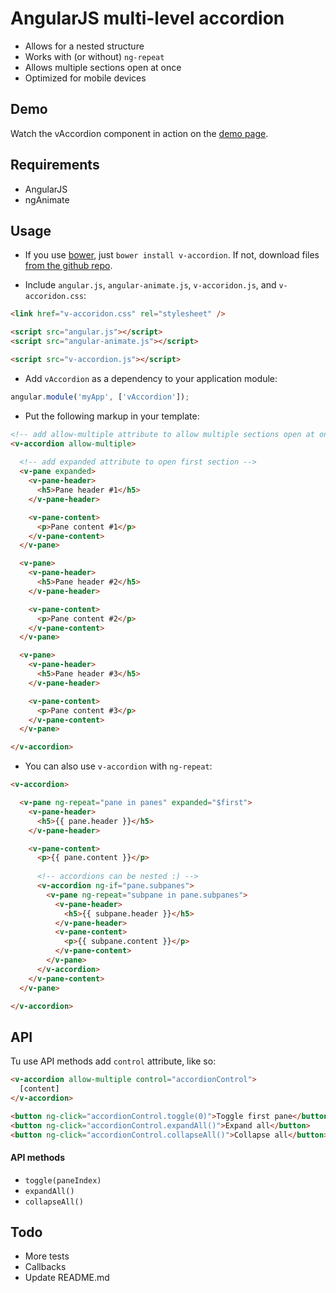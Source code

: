 # AngularJS multi-level accordion
  
  - Allows for a nested structure
  - Works with (or without) `ng-repeat`
  - Allows multiple sections open at once
  - Optimized for mobile devices


## Demo
Watch the vAccordion component in action on the [demo page](http://lukaszwatroba.github.io/v-accordion).


## Requirements
  - AngularJS
  - ngAnimate


## Usage
  - If you use [bower](http://bower.io/), just `bower install v-accordion`. If not, download files [from the github repo](./dist).

  - Include `angular.js`, `angular-animate.js`, `v-accoridon.js`, and `v-accoridon.css`:
  ```html
  <link href="v-accoridon.css" rel="stylesheet" />

  <script src="angular.js"></script>
  <script src="angular-animate.js"></script>

  <script src="v-accordion.js"></script>
  ```

  - Add `vAccordion` as a dependency to your application module:
  ```js
  angular.module('myApp', ['vAccordion']);
  ```

  - Put the following markup in your template:
  ```html
  <!-- add allow-multiple attribute to allow multiple sections open at once -->
  <v-accordion allow-multiple>
    
    <!-- add expanded attribute to open first section -->
    <v-pane expanded>
      <v-pane-header>
        <h5>Pane header #1</h5>
      </v-pane-header>

      <v-pane-content>
        <p>Pane content #1</p>
      </v-pane-content>
    </v-pane>

    <v-pane>
      <v-pane-header>
        <h5>Pane header #2</h5>
      </v-pane-header>

      <v-pane-content>
        <p>Pane content #2</p>
      </v-pane-content>
    </v-pane>

    <v-pane>
      <v-pane-header>
        <h5>Pane header #3</h5>
      </v-pane-header>

      <v-pane-content>
        <p>Pane content #3</p>
      </v-pane-content>
    </v-pane>

  </v-accordion>
  ```

  - You can also use `v-accordion` with `ng-repeat`:
  ```html
  <v-accordion>

    <v-pane ng-repeat="pane in panes" expanded="$first">
      <v-pane-header>
        <h5>{{ pane.header }}</h5>
      </v-pane-header>

      <v-pane-content>
        <p>{{ pane.content }}</p>
        
        <!-- accordions can be nested :) -->
        <v-accordion ng-if="pane.subpanes">
          <v-pane ng-repeat="subpane in pane.subpanes">
            <v-pane-header>
              <h5>{{ subpane.header }}</h5>
            </v-pane-header>
            <v-pane-content>
              <p>{{ subpane.content }}</p>
            </v-pane-content>
          </v-pane>
        </v-accordion>
      </v-pane-content>
    </v-pane>

  </v-accordion>
  ```


## API
Tu use API methods add `control` attribute, like so:
```html
<v-accordion allow-multiple control="accordionControl">
  [content]
</v-accordion>

<button ng-click="accordionControl.toggle(0)">Toggle first pane</button>
<button ng-click="accordionControl.expandAll()">Expand all</button>
<button ng-click="accordionControl.collapseAll()">Collapse all</button>
```

#### API methods
  - `toggle(paneIndex)`
  - `expandAll()`
  - `collapseAll()`


## Todo
  - More tests
  - Callbacks
  - Update README.md

